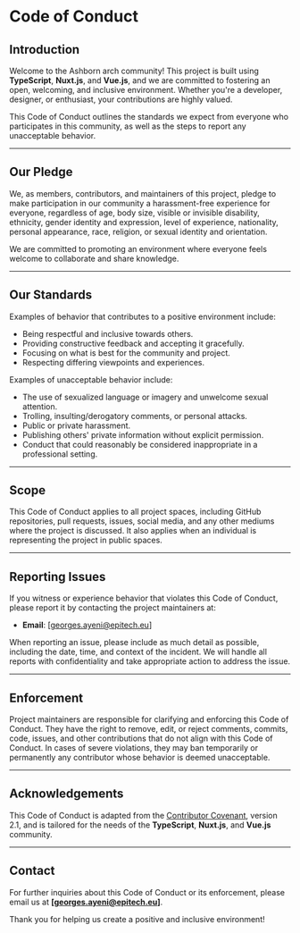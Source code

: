 # Code of Conduct

## Introduction

Welcome to the Ashborn arch community! This project is built using **TypeScript**, **Nuxt.js**, and **Vue.js**, and we are committed to fostering an open, welcoming, and inclusive environment. Whether you're a developer, designer, or enthusiast, your contributions are highly valued.

This Code of Conduct outlines the standards we expect from everyone who participates in this community, as well as the steps to report any unacceptable behavior.

---

## Our Pledge

We, as members, contributors, and maintainers of this project, pledge to make participation in our community a harassment-free experience for everyone, regardless of age, body size, visible or invisible disability, ethnicity, gender identity and expression, level of experience, nationality, personal appearance, race, religion, or sexual identity and orientation.

We are committed to promoting an environment where everyone feels welcome to collaborate and share knowledge.

---

## Our Standards

Examples of behavior that contributes to a positive environment include:

- Being respectful and inclusive towards others.
- Providing constructive feedback and accepting it gracefully.
- Focusing on what is best for the community and project.
- Respecting differing viewpoints and experiences.

Examples of unacceptable behavior include:

- The use of sexualized language or imagery and unwelcome sexual attention.
- Trolling, insulting/derogatory comments, or personal attacks.
- Public or private harassment.
- Publishing others' private information without explicit permission.
- Conduct that could reasonably be considered inappropriate in a professional setting.

---

## Scope

This Code of Conduct applies to all project spaces, including GitHub repositories, pull requests, issues, social media, and any other mediums where the project is discussed. It also applies when an individual is representing the project in public spaces.

---

## Reporting Issues

If you witness or experience behavior that violates this Code of Conduct, please report it by contacting the project maintainers at:

- **Email**: [georges.ayeni@epitech.eu]

When reporting an issue, please include as much detail as possible, including the date, time, and context of the incident. We will handle all reports with confidentiality and take appropriate action to address the issue.

---

## Enforcement

Project maintainers are responsible for clarifying and enforcing this Code of Conduct. They have the right to remove, edit, or reject comments, commits, code, issues, and other contributions that do not align with this Code of Conduct. In cases of severe violations, they may ban temporarily or permanently any contributor whose behavior is deemed unacceptable.

---

## Acknowledgements

This Code of Conduct is adapted from the [Contributor Covenant](https://www.contributor-covenant.org), version 2.1, and is tailored for the needs of the **TypeScript**, **Nuxt.js**, and **Vue.js** community.

---

## Contact

For further inquiries about this Code of Conduct or its enforcement, please email us at **[georges.ayeni@epitech.eu]**.

Thank you for helping us create a positive and inclusive environment!

